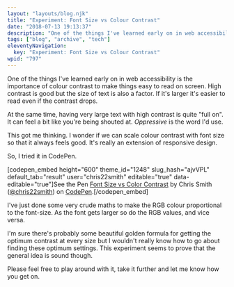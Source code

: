 ```yaml
---
layout: "layouts/blog.njk"
title: "Experiment: Font Size vs Colour Contrast"
date: "2018-07-13 19:13:37"
description: "One of the things I've learned early on in web accessibility is the importance of colour contrast to make things easy to read on screen"
tags: ["blog", "archive", "tech"]
eleventyNavigation:
  key: "Experiment: Font Size vs Colour Contrast"
wpid: "797"
---
```


One of the things I've learned early on in web accessibility is the importance of colour contrast to make things easy to read on screen. High contrast is good but the size of text is also a factor. If it's larger it's easier to read even if the contrast drops.

At the same time, having very large text with high contrast is quite "full on". It can feel a bit like you're being shouted at. <em>Oppressive</em> is the word I'd use.

This got me thinking. I wonder if we can scale colour contrast with font size so that it always feels good. It's really an extension of responsive design.

So, I tried it in CodePen.

[codepen_embed height="600" theme_id="1248" slug_hash="ajvVPL" default_tab="result" user="chris22smith" editable="true" data-editable="true"]See the Pen <a href="https://codepen.io/chris22smith/pen/ajvVPL/">Font Size vs Color Contrast</a> by Chris Smith (<a href="https://codepen.io/chris22smith">@chris22smith</a>) on <a href="https://codepen.io">CodePen</a>.[/codepen_embed]

I've just done some very crude maths to make the RGB colour proportional to the font-size. As the font gets larger so do the RGB values, and vice versa.

I'm sure there's probably some beautiful golden formula for getting the optimum contrast at every size but I wouldn't really know how to go about finding these optimum settings. This experiment seems to prove that the general idea is sound though.

Please feel free to play around with it, take it further and let me know how you get on.
